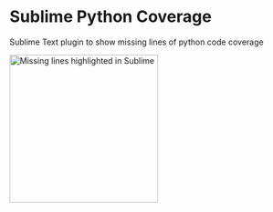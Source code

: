 # Sublime Python Coverage

Sublime Text plugin to show missing lines of python code coverage

<img width="260" alt="Missing lines highlighted in Sublime" src="https://user-images.githubusercontent.com/1000968/232587869-38e6a6a7-ad56-44a3-bc92-b4e90057c911.png">
